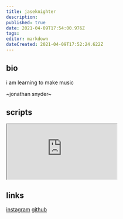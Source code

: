 ```yaml
---
title: jaseknighter
description: 
published: true
date: 2021-04-09T17:54:00.976Z
tags: 
editor: markdown
dateCreated: 2021-04-09T17:52:24.622Z
---
```


## bio
i am learning to make music

~jonathan snyder~

## scripts
<iframe src="https://p3r7.github.io/norns-gallery-render/?author=jaseknighter"id="gallery-iframe"></iframe>

## links
[instagram](https://www.instagram.com/jaseknighter/)
[github](https://github.com/jaseknighter/)
